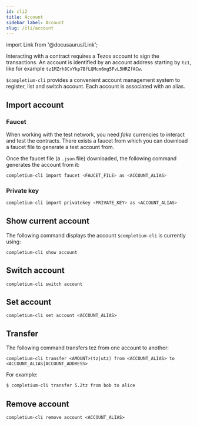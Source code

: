 ```yaml
---
id: cli2
title: Account
sidebar_label: Account
slug: /cli/account
---
```

import Link from '@docusaurus/Link';

Interacting with a contract requires a Tezos account to sign the transactions. An account is identified by an account address starting by `tz1`, like for example `tz1MZrh8CvYkp7BfLQMcm6mg5FvL5HRZfACw`.

`$completium-cli` provides a convenient account management system to register, list and switch account. Each account is associated with an alias.

## Import account

### Faucet

When working with the test network, you need *fake* currencies to interact and test the contracts. There exists a faucet from which you can <Link to='/docs/dapp-tools/faucet#create-test-account'>download</Link> a faucet file to generate a test account from.

<DappButton url="https://faucet.tzalpha.net/" txt="open faucet"/>

Once the faucet file (a `.json` file) downloaded, the following command generates the account from it:

```bash
completium-cli import faucet <FAUCET_FILE> as <ACCOUNT_ALIAS>
```

### Private key

```bash
completium-cli import privatekey <PRIVATE_KEY> as <ACCOUNT_ALIAS>
```

## Show current account

The following command displays the account `$completium-cli` is currently using:

```
completium-cli show account
```

## Switch account

```
completium-cli switch account
```

## Set account

```
completium-cli set account <ACCOUNT_ALIAS>
```

## Transfer

The following command transfers tez from one account to another:

```
completium-cli transfer <AMOUNT>(tz|utz) from <ACCOUNT_ALIAS> to <ACCOUNT_ALIAS|ACCOUNT_ADDRESS>
```

For example:

```bash
$ completium-cli transfer 5.2tz from bob to alice
```

## Remove account

```
completium-cli remove account <ACCOUNT_ALIAS>
```